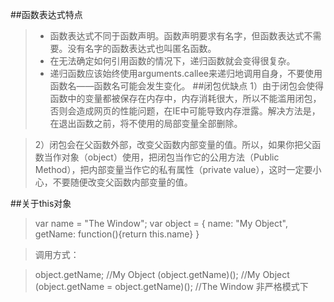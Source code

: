 ##函数表达式特点
> - 函数表达式不同于函数声明。函数声明要求有名字，但函数表达式不需要。没有名字的函数表达式也叫匿名函数。
> - 在无法确定如何引用函数的情况下，递归函数就会变得很复杂。
> - 递归函数应该始终使用arguments.callee来递归地调用自身，不要使用函数名——函数名可能会发生变化。
##闭包优缺点
>1）由于闭包会使得函数中的变量都被保存在内存中，内存消耗很大，所以不能滥用闭包，否则会造成网页的性能问题，在IE中可能导致内存泄露。解决方法是，在退出函数之前，将不使用的局部变量全部删除。

>2）闭包会在父函数外部，改变父函数内部变量的值。所以，如果你把父函数当作对象（object）使用，把闭包当作它的公用方法（Public Method），把内部变量当作它的私有属性（private value），这时一定要小心，不要随便改变父函数内部变量的值。

##关于this对象
>var name = "The Window";
>var object = {
>   name: "My Object",
>   getName: function(){return this.name}
>}

>调用方式：

>object.getName; //My Object
>(object.getName)(); //My Object
>(object.getName = object.getName)(); //The Window 非严格模式下